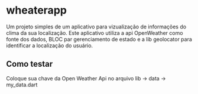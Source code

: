 # wheaterapp

Um projeto simples de um aplicativo para vizualização de informações do clima da sua localização.
Este aplicativo utiliza a api OpenWeather como fonte dos dados, BLOC par gerenciamento de estado e a lib geolocator para identificar a localização
do usuário.

## Como testar

Coloque sua chave da Open Weather Api no arquivo lib -> data -> my_data.dart


